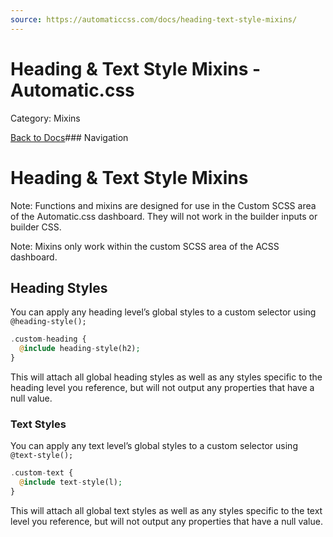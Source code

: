 ```yaml
---
source: https://automaticcss.com/docs/heading-text-style-mixins/
---
```


# Heading & Text Style Mixins - Automatic.css

Category: Mixins

[Back to Docs](https://automaticcss.com/docs)### Navigation

# Heading & Text Style Mixins

Note: Functions and mixins are designed for use in the Custom SCSS area of the Automatic.css dashboard. They will not work in the builder inputs or builder CSS.

Note: Mixins only work within the custom SCSS area of the ACSS dashboard.

## Heading Styles

You can apply any heading level’s global styles to a custom selector using `@heading-style();`

```php
.custom-heading {
  @include heading-style(h2);
}
```

This will attach all global heading styles as well as any styles specific to the heading level you reference, but will not output any properties that have a null value.

### Text Styles

You can apply any text level’s global styles to a custom selector using `@text-style();`

```php
.custom-text {
  @include text-style(l);
}
```

This will attach all global text styles as well as any styles specific to the text level you reference, but will not output any properties that have a null value.

